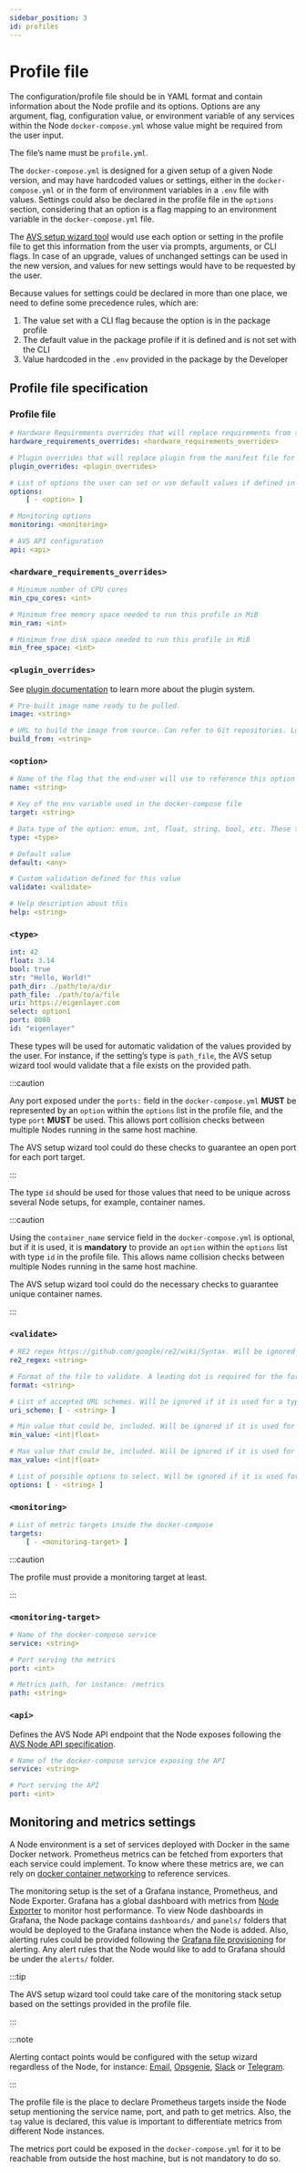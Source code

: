 ```yaml
---
sidebar_position: 3 
id: profiles
---
```


# Profile file

The configuration/profile file should be in YAML format and contain information about the Node profile and its options. Options are any argument, flag, configuration value, or environment variable of any services within the Node `docker-compose.yml` whose value might be required from the user input. 

The file’s name must be `profile.yml`.

The `docker-compose.yml` is designed for a given setup of a given Node version, and may have hardcoded values or settings, either in the `docker-compose.yml` or in the form of environment variables in a `.env` file with values. Settings could also be declared in the profile file in the `options` section, considering that an option is a flag mapping to an environment variable in the `docker-compose.yml` file. 

The [AVS setup wizard tool](../wizard/intro) would use each option or setting in the profile file to get this information from the user via prompts, arguments, or CLI flags. In case of an upgrade, values of unchanged settings can be used in the new version, and values for new settings would have to be requested by the user. 

Because values for settings could be declared in more than one place, we need to define some precedence rules, which are:

1. The value set with a CLI flag because the option is in the package profile
2. The default value in the package profile if it is defined and is not set with the CLI
3. Value hardcoded in the `.env` provided in the package by the Developer



## Profile file specification

### Profile file

```yaml
# Hardware Requirements overrides that will replace requirements from the manifest file for this profile
hardware_requirements_overrides: <hardware_requirements_overrides>

# Plugin overrides that will replace plugin from the manifest file for this profile
plugin_overrides: <plugin_overrides>

# List of options the user can set or use default values if defined in the <option>. Each option is an environment variable in the docker-compose file, Developers need to be careful about what options to expose here
options:
	[ - <option> ]

# Monitoring options
monitoring: <monitoring>

# AVS API configuration
api: <api>
```

### `<hardware_requirements_overrides>`

```yaml
# Minimum number of CPU cores
min_cpu_cores: <int>

# Minimum free memory space needed to run this profile in MiB
min_ram: <int>

# Minimum free disk space needed to run this profile in MiB
min_free_space: <int>

```

### `<plugin_overrides>`

See [plugin documentation](/docs/plugin/intro) to learn more about the plugin system.

```yaml
# Pre-built image name ready to be pulled.
image: <string>

# URL to build the image from source. Can refer to Git repositories. Look at https://docs.docker.com/engine/reference/commandline/build/#description for details. We don't support plain text files or pre-packaged tarball contexts currently.
build_from: <string>
```

### `<option>`

```yaml
# Name of the flag that the end-user will use to reference this option with the AVS setup wizard
name: <string>

# Key of the env variable used in the docker-compose file
target: <string>

# Data type of the option: enum, int, float, string, bool, etc. These types are defined below with more details
type: <type>

# Default value
default: <any>

# Custom validation defined for this value
validate: <validate>

# Help description about this 
help: <string>
```

### `<type>`

```yaml
int: 42
float: 3.14
bool: true
str: "Hello, World!"
path_dir: ./path/to/a/dir
path_file: ./path/to/a/file
uri: https://eigenlayer.com
select: option1
port: 8080
id: "eigenlayer"
```

These types will be used for automatic validation of the values provided by the user. For instance, if the setting’s type is `path_file`, the AVS setup wizard tool would validate that a file exists on the provided path.

:::caution

Any port exposed under the `ports:` field in the `docker-compose.yml` **MUST** be represented by an `option` within the `options` list in the profile file, and the type `port` **MUST** be used. This allows port collision checks between multiple Nodes running in the same host machine.

The AVS setup wizard tool could do these checks to guarantee an open port for each port target.

:::

The type `id` should be used for those values that need to be unique across several Node setups, for example, container names.

:::caution

Using the `container_name` service field in the `docker-compose.yml` is optional, but if it is used, it is **mandatory** to provide an `option` within the `options` list with type `id` in the profile file. This allows name collision checks between multiple Nodes running in the same host machine.

The AVS setup wizard tool could do the necessary checks to guarantee unique container names.

:::

### `<validate>`

```yaml
# RE2 regex https://github.com/google/re2/wiki/Syntax. Will be ignored if it is used for a type different from <string>
re2_regex: <string>

# Format of the file to validate. A leading dot is required for the format, like ".txt". Will be ignored if it is used for a type different from <path_file>
format: <string>

# List of accepted URL schemes. Will be ignored if it is used for a type different from <uri>
uri_scheme: [ - <string> ]

# Min value that could be, included. Will be ignored if it is used for a type different from <int> or <float>
min_value: <int|float>

# Max value that could be, included. Will be ignored if it is used for a type different from <int> or <float>
max_value: <int|float>

# List of possible options to select. Will be ignored if it is used for a type different from <select>
options: [ - <string> ]
```

### `<monitoring>`

```yaml
# List of metric targets inside the docker-compose
targets:
	[ - <monitoring-target> ]
```

:::caution

The profile must provide a monitoring target at least.

:::

### `<monitoring-target>`

```yaml
# Name of the docker-compose service
service: <string>

# Port serving the metrics
port: <int>

# Metrics path, for instance: /metrics
path: <string>
```

### `<api>`

Defines the AVS Node API endpoint that the Node exposes following the [AVS Node API specification](/docs/api).

```yaml
# Name of the docker-compose service exposing the API
service: <string>

# Port serving the API
port: <int>
```

## Monitoring and metrics settings

A Node environment is a set of services deployed with Docker in the same Docker network. Prometheus metrics can be fetched from exporters that each service could implement. To know where these metrics are, we can rely on [docker container networking](https://docs.docker.com/config/containers/container-networking/) to reference services.

The monitoring setup is the set of a Grafana instance, Prometheus, and Node Exporter. Grafana has a global dashboard with metrics from [Node Exporter](https://github.com/prometheus/node_exporter) to monitor host performance. To view Node dashboards in Grafana, the Node package contains `dashboards/` and `panels/` folders that would be deployed to the Grafana instance when the Node is added. Also, alerting rules could be provided following the [Grafana file provisioning](https://grafana.com/docs/grafana/latest/alerting/set-up/provision-alerting-resources/file-provisioning/#provision-alert-rules) for alerting. Any alert rules that the Node would like to add to Grafana should be under the `alerts/` folder.

:::tip

The AVS setup wizard tool could take care of the monitoring stack setup based on the settings provided in the profile file.

:::

:::note

Alerting contact points would be configured with the setup wizard regardless of the Node, for instance: [Email](https://grafana.com/docs/grafana/latest/alerting/set-up/provision-alerting-resources/file-provisioning/#e-mail), [Opsgenie](https://grafana.com/docs/grafana/latest/alerting/set-up/provision-alerting-resources/file-provisioning/#opsgenie), [Slack](https://grafana.com/docs/grafana/latest/alerting/set-up/provision-alerting-resources/file-provisioning/#slack) or [Telegram](https://grafana.com/docs/grafana/latest/alerting/set-up/provision-alerting-resources/file-provisioning/#telegram).

:::

The profile file is the place to declare Prometheus targets inside the Node setup mentioning the service name, port, and path to get metrics. Also, the `tag` value is declared, this value is important to differentiate metrics from different Node instances. 

The metrics port could be exposed in the `docker-compose.yml` for it to be reachable from outside the host machine, but is not mandatory to do so.
